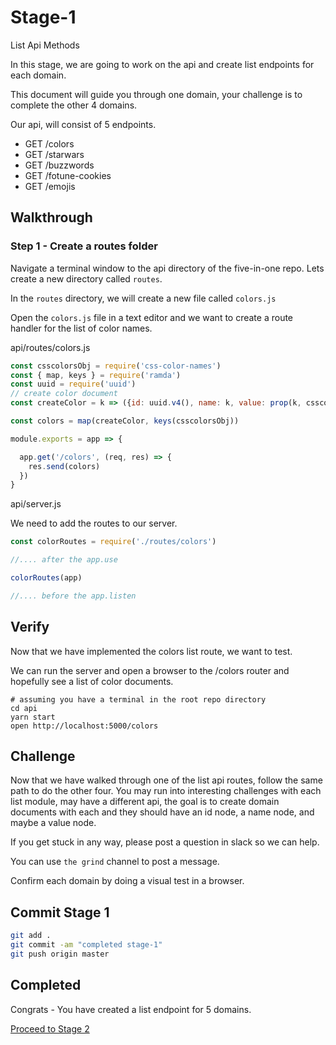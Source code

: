 # Stage-1

List Api Methods

In this stage, we are going to work on the api
and create list endpoints for each domain.

This document will guide you through one domain,
your challenge is to complete the other 4 domains.

Our api, will consist of 5 endpoints.

* GET /colors
* GET /starwars
* GET /buzzwords
* GET /fotune-cookies
* GET /emojis

## Walkthrough

### Step 1 - Create a routes folder

Navigate a terminal window to the api directory of the five-in-one repo. Lets create a new directory called `routes`.

In the `routes` directory, we will create a new file called `colors.js`

Open the `colors.js` file in a text editor and we want to create a route handler for the list of color names.

api/routes/colors.js

``` js
const csscolorsObj = require('css-color-names')
const { map, keys } = require('ramda')
const uuid = require('uuid')
// create color document
const createColor = k => ({id: uuid.v4(), name: k, value: prop(k, csscolorsObj)})

const colors = map(createColor, keys(csscolorsObj))

module.exports = app => {

  app.get('/colors', (req, res) => {
    res.send(colors)
  })
}
```

api/server.js

We need to add the routes to our server.

``` js
const colorRoutes = require('./routes/colors')

//.... after the app.use

colorRoutes(app)

//.... before the app.listen

```

## Verify

Now that we have implemented the colors list route, we want to test.

We can run the server and open a browser to the /colors router and hopefully see a list of color documents.

    # assuming you have a terminal in the root repo directory
    cd api
    yarn start
    open http://localhost:5000/colors

## Challenge

Now that we have walked through one of the list api routes, follow the same path to do the other four. You may run into interesting challenges with each
list module, may have a different api, the goal is to create domain documents
with each and they should have an id node, a name node, and maybe a value node.

If you get stuck in any way, please post a question in slack so we can help.

You can use `the grind` channel to post a message.

Confirm each domain by doing a visual test in a browser.

## Commit Stage 1

``` bash
git add .
git commit -am "completed stage-1"
git push origin master
```

## Completed

Congrats - You have created a list endpoint for 5 domains.

[Proceed to Stage 2](stage-2.md)
